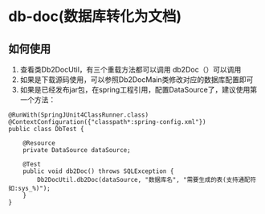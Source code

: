 # db-doc(数据库转化为文档)

## 如何使用

1. 查看类Db2DocUtil，有三个重载方法都可以调用 db2Doc（）可以调用
2. 如果是下载源码使用，可以参照Db2DocMain类修改对应的数据库配置即可
3. 如果是已经发布jar包，在spring工程引用，配置DataSource了，建议使用第一个方法：

```
@RunWith(SpringJUnit4ClassRunner.class)
@ContextConfiguration({"classpath*:spring-config.xml"})
public class DbTest {

    @Resource
    private DataSource dataSource;

    @Test
    public void db2Doc() throws SQLException {
        Db2DocUtil.db2Doc(dataSource, "数据库名", "需要生成的表(支持通配符如:sys_%)");
    }
}
```

    